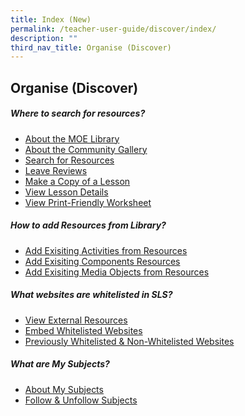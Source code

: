 ```yaml
---
title: Index (New)
permalink: /teacher-user-guide/discover/index/
description: ""
third_nav_title: Organise (Discover)
---
```

## Organise (Discover)

##### Where to search for resources?

*  <a href="/user-guide/Teachers-UG/aboutlessons/" target="_blank">About the MOE Library</a>
*  <a href="/user-guide/Teachers-UG/createlesson/" target="_blank">About the Community Gallery</a>
*  [Search for Resources]()
*  [Leave Reviews]()
*  [Make a Copy of a Lesson]()
*  [View Lesson Details]()
*  [View Print-Friendly Worksheet]()


##### How to add Resources from Library?
*  <a href="/user-guide/Teachers-UG/aboutlessons/" target="_blank">Add Exisiting Activities from Resources</a>
*  <a href="/user-guide/Teachers-UG/createlesson/" target="_blank">Add Exisiting Components Resources</a>
*  [Add Exisiting Media Objects from Resources]()

##### What websites are whitelisted in SLS?
*  <a href="/user-guide/Teachers-UG/aboutlessons/" target="_blank">View External Resources</a>
*  [Embed Whitelisted Websites]()
*  [Previously Whitelisted &amp; Non-Whitelisted Websites]()

##### What are My Subjects?
*  <a href="/user-guide/Teachers-UG/aboutlessons/" target="_blank">About My Subjects</a>
*  [Follow &amp; Unfollow Subjects]()